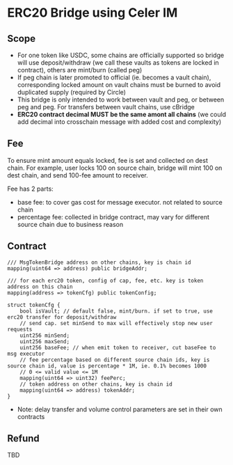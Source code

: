 # ERC20 Bridge using Celer IM
## Scope
- For one token like USDC, some chains are officially supported so bridge will use deposit/withdraw (we call these vaults as tokens are locked in contract), others are mint/burn (called peg)
- If peg chain is later promoted to official (ie. becomes a vault chain), corresponding locked amount on vault chains must be burned to avoid duplicated supply (required by Circle)
- This bridge is only intended to work between vault and peg, or between peg and peg. For transfers between vault chains, use cBridge
- **ERC20 contract decimal MUST be the same amont all chains** (we could add decimal into crosschain message with added cost and complexity)

## Fee
To ensure mint amount equals locked, fee is set and collected on dest chain. For example, user locks 100 on source chain, bridge will mint 100 on dest chain, and send 100-fee amount to receiver.

Fee has 2 parts:
- base fee: to cover gas cost for message executor. not related to source chain
- percentage fee: collected in bridge contract, may vary for different source chain due to business reason

## Contract
```solidity
/// MsgTokenBridge address on other chains, key is chain id
mapping(uint64 => address) public bridgeAddr;

/// for each erc20 token, config of cap, fee, etc. key is token address on this chain
mapping(address => tokenCfg) public tokenConfig;

struct tokenCfg {
    bool isVault; // default false, mint/burn. if set to true, use erc20 transfer for deposit/withdraw
    // send cap. set minSend to max will effectively stop new user requests
    uint256 minSend;
    uint256 maxSend;
    uint256 baseFee; // when emit token to receiver, cut baseFee to msg executor
    // fee percentage based on different source chain ids, key is source chain id, value is percentage * 1M, ie. 0.1% becomes 1000
    // 0 <= valid value <= 1M
    mapping(uint64 => uint32) feePerc;
    // token address on other chains, key is chain id
    mapping(uint64 => address) tokenAddr;
}
```
- Note: delay transfer and volume control parameters are set in their own contracts

## Refund
TBD